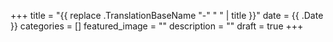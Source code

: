 +++
title =  "{{ replace .TranslationBaseName "-" " " | title }}"
date = {{ .Date }}
categories = []
featured_image = ""
description = ""
draft = true
+++